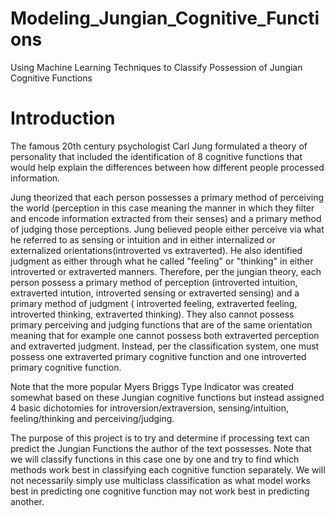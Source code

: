 # Modeling_Jungian_Cognitive_Functions
Using Machine Learning Techniques to Classify Possession of Jungian Cognitive Functions

# Introduction

The famous 20th century psychologist Carl Jung formulated a theory of personality that included the identification
of 8 cognitive functions that would help explain the differences between how different people processed information.  

Jung theorized that each person possesses a primary method of perceiving the world (perception in this case meaning
the manner in which they filter and encode  information extracted from their senses) and a primary method 
of judging those perceptions.  Jung believed people either perceive via what he referred to as sensing or intuition
and in either internalized or externalized orientations(introverted vs extraverted).    He also identified
judgment as either through what he called "feeling" or "thinking" in either introverted or extraverted manners. 
Therefore, per the jungian theory, each person possess a primary method of perception (introverted intuition,
extraverted intution, introverted sensing or extraverted sensing) and a primary method of judgment (
introverted feeling, extraverted feeling, introverted thinking, extraverted thinking).   They also cannot possess
primary perceiving and judging functions that are of the same orientation meaning that for example one cannot
possess both extraverted perception and extraverted judgment.  Instead, per the classification system,
one must possess one extraverted primary cognitive function and one introverted primary cognitive function.

Note that the more popular Myers Briggs Type Indicator was created somewhat based on these Jungian cognitive functions
but instead assigned 4 basic dichotomies for introversion/extraversion, sensing/intuition, feeling/thinking and
perceiving/judging.  

The purpose of this project is to try and determine if processing text can predict the Jungian Functions
the author of the text possesses.  Note that we will classify functions in this case one by one and try to
find which methods work best in classifying each cognitive function separately.  We will not necessarily simply
use multiclass classification as what model works best in predicting one cognitive function may not work best in 
predicting another.  

